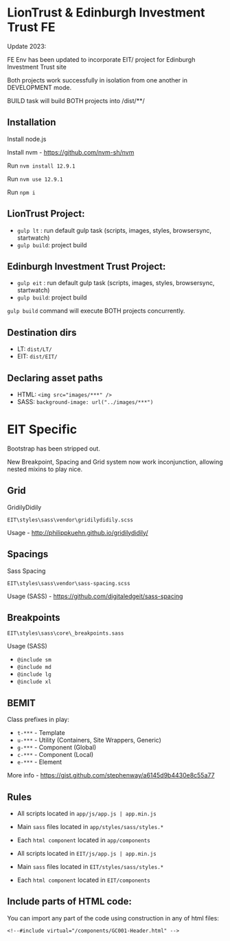 # LionTrust & Edinburgh Investment Trust FE

Update 2023:

FE Env has been updated to incorporate EIT/ project for Edinburgh Investment Trust site

Both projects work successfully in isolation from one another in DEVELOPMENT mode. 

BUILD task will build BOTH projects into /dist/**/

## Installation

Install node.js

Install nvm - https://github.com/nvm-sh/nvm

Run ```nvm install 12.9.1```

Run ```nvm use 12.9.1```

Run ```npm i```
 

## LionTrust Project: 

* ```gulp lt``` : run default gulp task (scripts, images, styles, browsersync, startwatch)
* ```gulp build```: project build


## Edinburgh Investment Trust Project:

* ```gulp eit``` : run default gulp task (scripts, images, styles, browsersync, startwatch)
* ```gulp build```: project build

```gulp build``` command will execute BOTH projects concurrently.


## Destination dirs

* LT: ```dist/LT/``` 
* EIT: ```dist/EIT/``` 


## Declaring asset paths

* HTML: ```<img src="images/***" />```
* SASS: ```background-image: url("../images/***")```



# EIT Specific

Bootstrap has been stripped out. 

New Breakpoint, Spacing and Grid system now work inconjunction, allowing nested mixins to play nice.

## Grid

GridilyDidily

```EIT\styles\sass\vendor\gridilydidily.scss```

Usage - http://philippkuehn.github.io/gridilydidily/

## Spacings

Sass Spacing

```EIT\styles\sass\vendor\sass-spacing.scss```

Usage (SASS) - https://github.com/digitaledgeit/sass-spacing

## Breakpoints

```EIT\styles\sass\core\_breakpoints.sass```

Usage (SASS)

* ``` @include sm ```
* ``` @include md ```
* ``` @include lg ```
* ``` @include xl ```

## BEMIT 

Class prefixes in play:

* ```t-***``` - Template
* ```u-***``` - Utility (Containers, Site Wrappers, Generic)
* ```g-***``` - Component (Global)
* ```c-***``` - Component (Local)
* ```e-***``` - Element

More info - https://gist.github.com/stephenway/a6145d9b4430e8c55a77

## Rules

* All scripts located in ```app/js/app.js | app.min.js```
* Main ```sass``` files located in ```app/styles/sass/styles.*```
* Each ```html component``` located in ```app/components```

* All scripts located in ```EIT/js/app.js | app.min.js```
* Main ```sass``` files located in ```EIT/styles/sass/styles.*```
* Each ```html component``` located in ```EIT/components```

## Include parts of HTML code:
 You can import any part of the code using construction in any of html files:

 `<!--#include virtual="/components/GC001-Header.html" -->`
